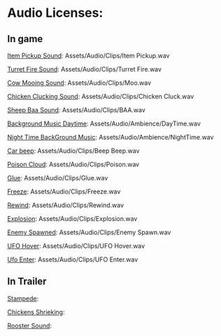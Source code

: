 # Audio Licenses:
## In game
[Item Pickup Sound](https://freesound.org/people/nicholasdaryl/sounds/563465/):
Assets/Audio/Clips/Item Pickup.wav

[Turret Fire Sound](https://freesound.org/people/robbeman/sounds/495645/):
Assets/Audio/Clips/Turret Fire.wav

[Cow Mooing Sound](https://freesound.org/people/Bird_man/sounds/275154/):
Assets/Audio/Clips/Moo.wav

[Chicken Clucking Sound](https://freesound.org/people/D4XX/sounds/607245/):
Assets/Audio/Clips/Chicken Cluck.wav

[Sheep Baa Sound](https://freesound.org/people/liran1601/sounds/731671/):
Assets/Audio/Clips/BAA.wav

[Background Music Daytime](https://freesound.org/people/eardeer/sounds/416494/):
Assets/Audio/Ambience/DayTime.wav

[Night Time BackGround Music](https://freesound.org/people/Trebblofang/sounds/178607/):
Assets/Audio/Ambience/NightTime.wav

[Car beep](https://freesound.org/people/Star142857/sounds/608902/):
Assets/Audio/Clips/Beep Beep.wav

[Poison Cloud](https://freesound.org/people/VonKrapFamily/sounds/560015/):
Assets/Audio/Clips/Poison.wav

[Glue](https://freesound.org/people/MrFossy/sounds/590459/):
Assets/Audio/Clips/Glue.wav

[Freeze](https://freesound.org/people/lori.mortimer/sounds/723875/):
Assets/Audio/Clips/Freeze.wav

[Rewind](https://freesound.org/people/NikPlaymostories/sounds/561857/):
Assets/Audio/Clips/Rewind.wav

[Explosion](https://freesound.org/people/7by7/sounds/77169/):
Assets/Audio/Clips/Explosion.wav

[Enemy Spawned](https://freesound.org/people/monosfera/sounds/572302/):
Assets/Audio/Clips/Enemy Spawn.wav

[UFO Hover](https://freesound.org/people/lezaarth/sounds/232820/):
Assets/Audio/Clips/UFO Hover.wav

[Ufo Enter](https://freesound.org/people/LaurenPonder/sounds/635691/):
Assets/Audio/Clips/UFO Enter.wav

## In Trailer

[Stampede](https://freesound.org/people/bevibeldesign/sounds/350425/): 

[Chickens Shrieking](https://freesound.org/people/craigsmith/sounds/479592/):

[Rooster Sound](https://freesound.org/people/BenjaminNelan/sounds/435506/):


